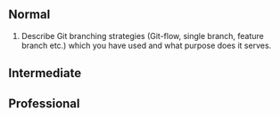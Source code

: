 ## Normal
1.  Describe Git branching strategies (Git-flow, single branch, feature branch etc.) which you have used and what purpose does it serves.

## Intermediate

## Professional